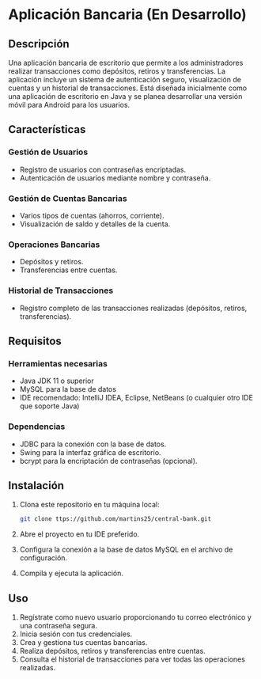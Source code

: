 # Aplicación Bancaria (En Desarrollo)

## Descripción

Una aplicación bancaria de escritorio que permite a los administradores realizar transacciones como depósitos, retiros y transferencias. La aplicación incluye un sistema de autenticación seguro, visualización de cuentas y un historial de transacciones. Está diseñada inicialmente como una aplicación de escritorio en Java y se planea desarrollar una versión móvil para Android para los usuarios.

## Características

### Gestión de Usuarios
- Registro de usuarios con contraseñas encriptadas.
- Autenticación de usuarios mediante nombre y contraseña.

### Gestión de Cuentas Bancarias
- Varios tipos de cuentas (ahorros, corriente).
- Visualización de saldo y detalles de la cuenta.

### Operaciones Bancarias
- Depósitos y retiros.
- Transferencias entre cuentas.

### Historial de Transacciones
- Registro completo de las transacciones realizadas (depósitos, retiros, transferencias).

## Requisitos

### Herramientas necesarias
- Java JDK 11 o superior
- MySQL para la base de datos
- IDE recomendado: IntelliJ IDEA, Eclipse, NetBeans (o cualquier otro IDE que soporte Java)

### Dependencias
- JDBC para la conexión con la base de datos.
- Swing para la interfaz gráfica de escritorio.
- bcrypt para la encriptación de contraseñas (opcional).

## Instalación

1. Clona este repositorio en tu máquina local:
    ```bash
    git clone ttps://github.com/martins25/central-bank.git
    ```

2. Abre el proyecto en tu IDE preferido.

3. Configura la conexión a la base de datos MySQL en el archivo de configuración.

4. Compila y ejecuta la aplicación.

## Uso

1. Regístrate como nuevo usuario proporcionando tu correo electrónico y una contraseña segura.
2. Inicia sesión con tus credenciales.
3. Crea y gestiona tus cuentas bancarias.
4. Realiza depósitos, retiros y transferencias entre cuentas.
5. Consulta el historial de transacciones para ver todas las operaciones realizadas.

